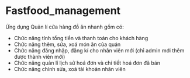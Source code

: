 # Fastfood_management

Ứng dụng Quản lí cửa hàng đồ ăn nhanh gồm có:
- Chức năng tính tổng tiền và thanh toán cho khách hàng
- Chức năng thêm, sửa, xoá món ăn của quán
- Chức năng đăng nhập, đăng kí cho nhân viên mới (chỉ admin mới thêm được thành viên mới)
- Chức năng quản lí lịch sử hoá đơn và chi tiết hoá đơn đã bán
- Chức năng chỉnh sửa, xoá tài khoản nhân viên
